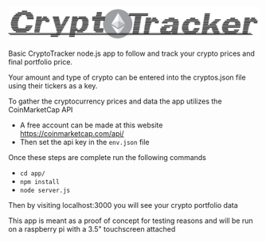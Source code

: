 ![CryptoTracker](https://github.com/scrimmie/Crypto-Tracker/blob/master/CryptoTracker_Logo.png?)


Basic CryptoTracker node.js app to follow and track your crypto prices and final portfolio price.

Your amount and type of crypto can be entered into the cryptos.json file using their tickers as a key.

To gather the cryptocurrency prices and data the app utilizes the CoinMarketCap API
 * A free account can be made at this website https://coinmarketcap.com/api/
 * Then set the api key in the ```env.json``` file
 
 Once these steps are complete run the following commands
  * ```cd app/```
  * ```npm install```
  * ```node server.js```
  
  Then by visiting localhost:3000 you will see your crypto portfolio data
  
  This app is meant as a proof of concept for testing reasons and will be run on a raspberry pi with a 3.5" touchscreen attached
  
  
